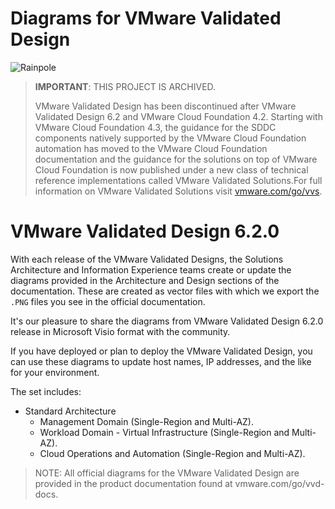 
# Diagrams for VMware Validated Design

![Rainpole](icon.png)

> **IMPORTANT**: THIS PROJECT IS ARCHIVED.<br/>
>
> VMware Validated Design has been discontinued after VMware Validated Design 6.2 and VMware Cloud Foundation 4.2. Starting with VMware Cloud Foundation 4.3, the guidance for the SDDC components natively supported by the VMware Cloud Foundation automation has moved to the VMware Cloud Foundation documentation and the guidance for the solutions on top of VMware Cloud Foundation is now published under a new class of technical reference implementations called VMware Validated Solutions.For full information on VMware Validated Solutions visit [vmware.com/go/vvs](https://vmware.com/go/vvs).

# VMware Validated Design 6.2.0

With each release of the VMware Validated Designs, the Solutions Architecture and Information Experience teams create or update the diagrams provided in the Architecture and Design sections of the documentation. These are created as vector files with which we export the `.PNG` files you see in the official documentation.

It's our pleasure to share the diagrams from VMware Validated Design 6.2.0 release in Microsoft Visio format with the community. 

If you have deployed or plan to deploy the VMware Validated Design, you can use these diagrams to update host names, IP addresses, and the like for your environment.

The set includes:

* Standard Architecture
    * Management Domain (Single-Region and Multi-AZ).
    * Workload Domain - Virtual Infrastructure (Single-Region and Multi-AZ).
    * Cloud Operations and Automation (Single-Region and Multi-AZ).

>NOTE: All official diagrams for the VMware Validated Design are provided in the product documentation found at vmware.com/go/vvd-docs.

